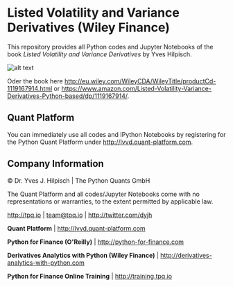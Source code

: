 # Listed Volatility and Variance Derivatives (Wiley Finance)

This repository provides all Python codes and Jupyter Notebooks of the book _Listed Volatility and Variance Derivatives_ by Yves Hilpisch.

![alt text](http://hilpisch.com/images/lvvd_cover.png "Book Cover")

Oder the book here http://eu.wiley.com/WileyCDA/WileyTitle/productCd-1119167914.html or https://www.amazon.com/Listed-Volatility-Variance-Derivatives-Python-based/dp/1119167914/.

## Quant Platform

You can immediately use all codes and IPython Notebooks by registering for the Python Quant Platform under http://lvvd.quant-platform.com.


## Company Information

© Dr. Yves J. Hilpisch \| The Python Quants GmbH

The Quant Platform and all codes/Jupyter Notebooks come with no representations or warranties, to the extent permitted by applicable law.

http://tpq.io \| team@tpq.io \|
http://twitter.com/dyjh

**Quant Platform** \| http://lvvd.quant-platform.com

**Python for Finance (O'Reilly)** \|
http://python-for-finance.com

**Derivatives Analytics with Python (Wiley Finance)** \|
http://derivatives-analytics-with-python.com

**Python for Finance Online Training** \|
http://training.tpq.io
